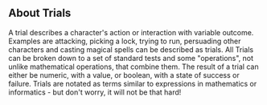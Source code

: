 ## About Trials
A trial describes a character's action or interaction with variable outcome.
Examples are attacking, picking a lock, trying to run, persuading other characters and casting magical spells can be described as trials.
All Trials can be broken down to a set of standard tests and some "operations", not unlike mathematical operations, that combine them.
The result of a trial can either be numeric, with a value, or boolean, with a state of success or failure.
Trials are notated as terms similar to expressions in mathematics or informatics - but don't worry, it will not be that hard!